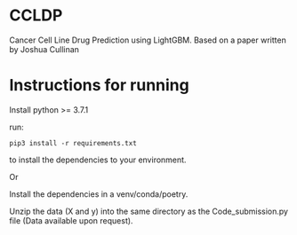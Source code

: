 # CCLDP
Cancer Cell Line Drug Prediction using LightGBM.
Based on a paper written by Joshua Cullinan 


# Instructions for running
Install python >= 3.7.1

run:

```pip3 install -r requirements.txt``` 

to install the dependencies to your environment.

Or

Install the dependencies in a venv/conda/poetry.

Unzip the data (X and y) into the same directory as the Code_submission.py file (Data available upon request).
